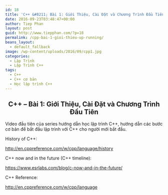 ```yaml
---
id: 18
title: 'C++ &#8211; Bài 1: Giới Thiệu, Cài Đặt và Chương Trình Đầu Tiên'
date: 2016-09-23T03:48:47+00:00
author: Tiep Phan
layout: post
guid: http://www.tiepphan.com/?p=18
permalink: /cpp-bai-1-gioi-thieu-up-running/
beans_layout:
  - default_fallback
image: /wp-content/uploads/2016/09/cpp1.jpg
categories:
  - Lập Trình
  - Lập Trình C++
tags:
  - C++
  - C++ cơ bản
  - Học lập trình C++
---
```

<h2 style="text-align: center;">
  C++ &#8211; Bài 1: Giới Thiệu, Cài Đặt và Chương Trình Đầu Tiên
</h2>

Video đầu tiên của series hướng dẫn học lập trình C++, hướng dẫn các bước cơ bản để bắt đầu lập trình với C++ cho người mới bắt đầu.

<!--more-->

History of C++:
  
<a class=" yt-uix-servicelink " href="http://en.cppreference.com/w/cpp/language/history" target="_blank" rel="nofollow" data-url="http://en.cppreference.com/w/cpp/language/history" data-servicelink="CDEQ6TgiEwj-99e-yKTPAhVCH1gKHW-PAeMo-B0">http://en.cppreference.com/w/cpp/language/history</a>
  
C++ now and in the future (C++ timeline):
  
<a class=" yt-uix-servicelink " href="https://www.esrlabs.com/blog/c-now-and-in-the-future/" target="_blank" rel="nofollow" data-url="https://www.esrlabs.com/blog/c-now-and-in-the-future/" data-servicelink="CDEQ6TgiEwj-99e-yKTPAhVCH1gKHW-PAeMo-B0">https://www.esrlabs.com/blog/c-now-and-in-the-future/</a>
  
C++ Reference:
  
<a class=" yt-uix-servicelink " href="http://en.cppreference.com/w/cpp/language" target="_blank" rel="nofollow" data-url="http://en.cppreference.com/w/cpp/language" data-servicelink="CDEQ6TgiEwj-99e-yKTPAhVCH1gKHW-PAeMo-B0">http://en.cppreference.com/w/cpp/language</a>